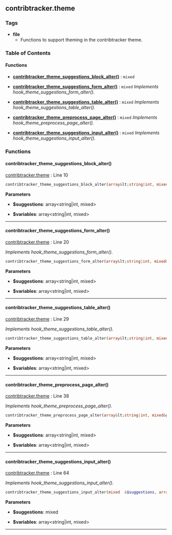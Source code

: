 


## contribtracker.theme






### Tags

- **file**
  - Functions to support theming in the contribtracker theme.






### Table of Contents











#### Functions
- **[contribtracker_theme_suggestions_block_alter()](../namespaces/default.md#contribtracker_theme_suggestions_block_alter)**
           : `mixed`

- **[contribtracker_theme_suggestions_form_alter()](../namespaces/default.md#contribtracker_theme_suggestions_form_alter)**
           : `mixed`
*Implements hook_theme_suggestions_form_alter().*

- **[contribtracker_theme_suggestions_table_alter()](../namespaces/default.md#contribtracker_theme_suggestions_table_alter)**
           : `mixed`
*Implements hook_theme_suggestions_table_alter().*

- **[contribtracker_theme_preprocess_page_alter()](../namespaces/default.md#contribtracker_theme_preprocess_page_alter)**
           : `mixed`
*Implements hook_theme_preprocess_page_alter().*

- **[contribtracker_theme_suggestions_input_alter()](../namespaces/default.md#contribtracker_theme_suggestions_input_alter)**
           : `mixed`
*Implements hook_theme_suggestions_input_alter().*







### Functions

#### contribtracker_theme_suggestions_block_alter()

[contribtracker.theme](../files/web-themes-custom-contribtracker-contribtracker.md) : Line 10



```php
contribtracker_theme_suggestions_block_alter(array&lt;string|int, mixed&gt;  &$suggestions, array&lt;string|int, mixed&gt; $variables) :mixed
```

**Parameters**

- **$suggestions**: array&lt;string|int, mixed&gt;
    
- **$variables**: array&lt;string|int, mixed&gt;
    





---
#### contribtracker_theme_suggestions_form_alter()

[contribtracker.theme](../files/web-themes-custom-contribtracker-contribtracker.md) : Line 20

*Implements hook_theme_suggestions_form_alter().*


```php
contribtracker_theme_suggestions_form_alter(array&lt;string|int, mixed&gt;  &$suggestions, array&lt;string|int, mixed&gt; $variables) :mixed
```

**Parameters**

- **$suggestions**: array&lt;string|int, mixed&gt;
    
- **$variables**: array&lt;string|int, mixed&gt;
    





---
#### contribtracker_theme_suggestions_table_alter()

[contribtracker.theme](../files/web-themes-custom-contribtracker-contribtracker.md) : Line 29

*Implements hook_theme_suggestions_table_alter().*


```php
contribtracker_theme_suggestions_table_alter(array&lt;string|int, mixed&gt;  &$suggestions, array&lt;string|int, mixed&gt; $variables) :mixed
```

**Parameters**

- **$suggestions**: array&lt;string|int, mixed&gt;
    
- **$variables**: array&lt;string|int, mixed&gt;
    





---
#### contribtracker_theme_preprocess_page_alter()

[contribtracker.theme](../files/web-themes-custom-contribtracker-contribtracker.md) : Line 38

*Implements hook_theme_preprocess_page_alter().*


```php
contribtracker_theme_preprocess_page_alter(array&lt;string|int, mixed&gt;  &$suggestions, array&lt;string|int, mixed&gt; $variables) :mixed
```

**Parameters**

- **$suggestions**: array&lt;string|int, mixed&gt;
    
- **$variables**: array&lt;string|int, mixed&gt;
    





---
#### contribtracker_theme_suggestions_input_alter()

[contribtracker.theme](../files/web-themes-custom-contribtracker-contribtracker.md) : Line 64

*Implements hook_theme_suggestions_input_alter().*


```php
contribtracker_theme_suggestions_input_alter(mixed  &$suggestions, array&lt;string|int, mixed&gt; $variables) :mixed
```

**Parameters**

- **$suggestions**: mixed
    
- **$variables**: array&lt;string|int, mixed&gt;
    





---

